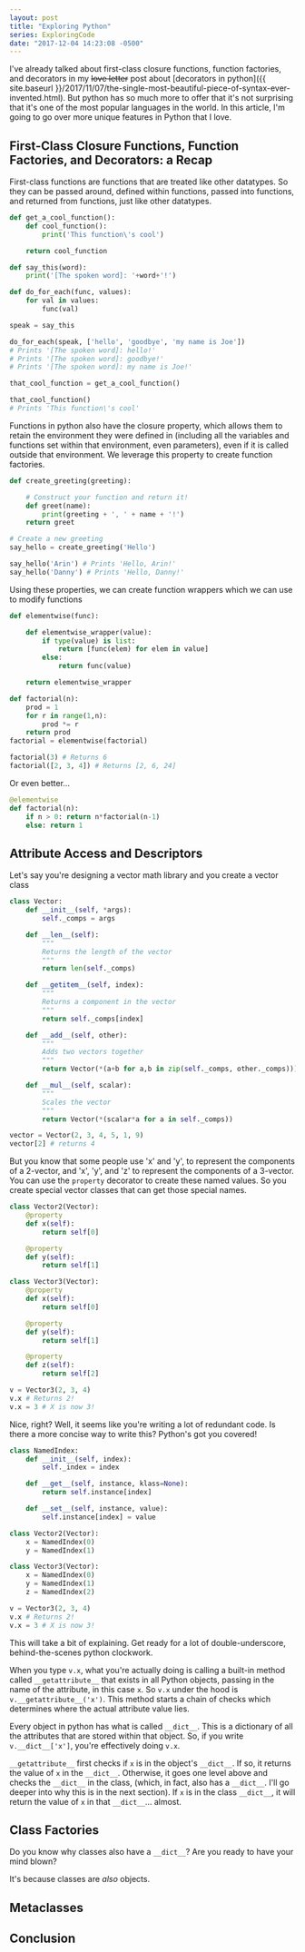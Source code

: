 ```yaml
---
layout: post
title: "Exploring Python"
series: ExploringCode
date: "2017-12-04 14:23:08 -0500"
---
```


I've already talked about first-class closure functions, function factories, and decorators in my ~~love letter~~ post about [decorators in python]({{ site.baseurl }}/2017/11/07/the-single-most-beautiful-piece-of-syntax-ever-invented.html). But python has so much more to offer that it's not surprising that it's one of the most popular languages in the world. In this article, I'm going to go over more unique features in Python that I love.

## First-Class Closure Functions, Function Factories, and Decorators: a Recap

First-class functions are functions that are treated like other datatypes. So they can be passed around, defined within functions, passed into functions, and returned from functions, just like other datatypes.

```python
def get_a_cool_function():
    def cool_function():
        print('This function\'s cool')

    return cool_function

def say_this(word):
    print('[The spoken word]: '+word+'!')

def do_for_each(func, values):
    for val in values:
        func(val)

speak = say_this

do_for_each(speak, ['hello', 'goodbye', 'my name is Joe'])
# Prints '[The spoken word]: hello!'
# Prints '[The spoken word]: goodbye!'
# Prints '[The spoken word]: my name is Joe!'

that_cool_function = get_a_cool_function()

that_cool_function()
# Prints 'This function\'s cool'
```

Functions in python also have the closure property, which allows them to retain the environment they were defined in (including all the variables and functions set within that environment, even parameters), even if it is called outside that environment. We leverage this property to create function factories.

```python
def create_greeting(greeting):

    # Construct your function and return it!
    def greet(name):
        print(greeting + ', ' + name + '!')
    return greet

# Create a new greeting
say_hello = create_greeting('Hello')

say_hello('Arin') # Prints 'Hello, Arin!'
say_hello('Danny') # Prints 'Hello, Danny!'
```

Using these properties, we can create function wrappers which we can use to modify functions

```python
def elementwise(func):

    def elementwise_wrapper(value):
        if type(value) is list:
            return [func(elem) for elem in value]
        else:
            return func(value)

    return elementwise_wrapper

def factorial(n):
    prod = 1
    for r in range(1,n):
        prod *= r
    return prod
factorial = elementwise(factorial)

factorial(3) # Returns 6
factorial([2, 3, 4]) # Returns [2, 6, 24]
```

Or even better...

```python
@elementwise
def factorial(n):
    if n > 0: return n*factorial(n-1)
    else: return 1
```

## Attribute Access and Descriptors

Let's say you're designing a vector math library and you create a vector class

```python
class Vector:
    def __init__(self, *args):
        self._comps = args

    def __len__(self):
        """
        Returns the length of the vector
        """
        return len(self._comps)

    def __getitem__(self, index):
        """
        Returns a component in the vector
        """
        return self._comps[index]

    def __add__(self, other):
        """
        Adds two vectors together
        """
        return Vector(*(a+b for a,b in zip(self._comps, other._comps)))

    def __mul__(self, scalar):
        """
        Scales the vector
        """
        return Vector(*(scalar*a for a in self._comps))

vector = Vector(2, 3, 4, 5, 1, 9)
vector[2] # returns 4
```

But you know that some people use 'x' and 'y', to represent the components of a 2-vector, and 'x', 'y', and 'z' to represent the components of a 3-vector. You can use the `property` decorator to create these named values. So you create special vector classes that can get those special names.

```python
class Vector2(Vector):
    @property
    def x(self):
        return self[0]

    @property
    def y(self):
        return self[1]

class Vector3(Vector):
    @property
    def x(self):
        return self[0]

    @property
    def y(self):
        return self[1]

    @property
    def z(self):
        return self[2]

v = Vector3(2, 3, 4)
v.x # Returns 2!
v.x = 3 # X is now 3!
```

Nice, right? Well, it seems like you're writing a lot of redundant code. Is there a more concise way to write this? Python's got you covered!

```python
class NamedIndex:
    def __init__(self, index):
        self._index = index

    def __get__(self, instance, klass=None):
        return self.instance[index]

    def __set__(self, instance, value):
        self.instance[index] = value

class Vector2(Vector):
    x = NamedIndex(0)
    y = NamedIndex(1)

class Vector3(Vector):
    x = NamedIndex(0)
    y = NamedIndex(1)
    z = NamedIndex(2)

v = Vector3(2, 3, 4)
v.x # Returns 2!
v.x = 3 # X is now 3!
```

This will take a bit of explaining. Get ready for a lot of double-underscore, behind-the-scenes python clockwork.

When you type `v.x`, what you're actually doing is calling a built-in method called `__getattribute__` that exists in all Python objects, passing in the name of the attribute, in this case `x`. So `v.x` under the hood is `v.__getattribute__('x')`. This method starts a chain of checks which determines where the actual attribute value lies.

Every object in python has what is called `__dict__`. This is a dictionary of all the attributes that are stored within that object. So, if you write `v.__dict__['x']`, you're effectively doing `v.x`.

`__getattribute__` first checks if `x` is in the object's `__dict__`. If so, it returns the value of `x` in the `__dict__`. Otherwise, it goes one level above and checks the `__dict__` in the class, (which, in fact, also has a `__dict__`. I'll go deeper into why this is in the next section). If `x` is in the class `__dict__`, it will return the value of `x` in that `__dict__`... almost.

## Class Factories

Do you know why classes also have a `__dict__`? Are you ready to have your mind blown?

It's because classes are _also_ objects.

## Metaclasses

## Conclusion
